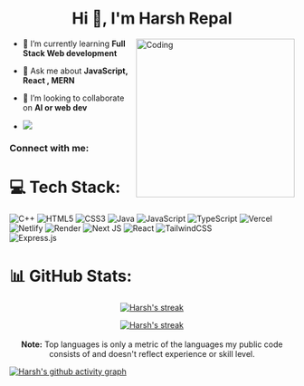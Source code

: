 <h1 align="center">Hi 👋, I'm Harsh Repal</h1>

<img align="right" alt="Coding" width="280" src="https://cdni.iconscout.com/illustration/premium/thumb/developer-doing-programming-opening-multi-working-tabs-on-the-desktop-2381447-1997255.png">

- 🌱 I’m currently learning **Full Stack Web development**

- 💬 Ask me about **JavaScript, React , MERN**

- 👯 I’m looking to collaborate on **AI or web dev**


  
- [![](https://visitcount.itsvg.in/api?id=HarshR144&icon=7&color=12)](https://visitcount.itsvg.in)


<h3 align="left">Connect with me:</h3>
<p align="left">
</p>


# 💻 Tech Stack:
![C++](https://img.shields.io/badge/c++-%2300599C.svg?style=for-the-badge&logo=c%2B%2B&logoColor=white) ![HTML5](https://img.shields.io/badge/html5-%23E34F26.svg?style=for-the-badge&logo=html5&logoColor=white) ![CSS3](https://img.shields.io/badge/css3-%231572B6.svg?style=for-the-badge&logo=css3&logoColor=white) ![Java](https://img.shields.io/badge/java-%23ED8B00.svg?style=for-the-badge&logo=openjdk&logoColor=white) ![JavaScript](https://img.shields.io/badge/javascript-%23323330.svg?style=for-the-badge&logo=javascript&logoColor=%23F7DF1E) ![TypeScript](https://img.shields.io/badge/typescript-%23007ACC.svg?style=for-the-badge&logo=typescript&logoColor=white) ![Vercel](https://img.shields.io/badge/vercel-%23000000.svg?style=for-the-badge&logo=vercel&logoColor=white) ![Netlify](https://img.shields.io/badge/netlify-%23000000.svg?style=for-the-badge&logo=netlify&logoColor=#00C7B7) ![Render](https://img.shields.io/badge/Render-%46E3B7.svg?style=for-the-badge&logo=render&logoColor=white) ![Next JS](https://img.shields.io/badge/Next-black?style=for-the-badge&logo=next.js&logoColor=white) ![React](https://img.shields.io/badge/react-%2320232a.svg?style=for-the-badge&logo=react&logoColor=%2361DAFB) ![TailwindCSS](https://img.shields.io/badge/tailwindcss-%2338B2AC.svg?style=for-the-badge&logo=tailwind-css&logoColor=white) <br/>![Express.js](https://img.shields.io/badge/express.js-%23404d59.svg?style=for-the-badge&logo=express&logoColor=%2361DAFB)

# 📊 GitHub Stats:
<p align="center">
  <a href="https://github.com/HarshR144">
    <img title="GitHub Stats" alt="Harsh's streak" src="https://github-readme-streak-stats.herokuapp.com/?user=HarshR144&theme=vision-friendly-dark&hide_border=false"/>
  </a>
</p>
<p align="center">
  <a href="https://github.com/HarshR144">
    <img title="GitHub Stats" alt="Harsh's streak" 
src="https://github-readme-stats.vercel.app/api/top-langs/?username=HarshR144&theme=vision-friendly-dark&hide_border=false&include_all_commits=true&count_private=false&layout=compact"/>
  </a>
  <br/>
  <br/>
  <b>Note:</b> Top languages is only a metric of the languages my public code consists of and doesn't reflect experience or skill level.
</p>



[![Harsh's github activity graph](https://github-readme-activity-graph.vercel.app/graph?username=HarshR144&bg_color=000000&color=F8D866&line=F85D7F&point=FFFFFF&area=true&hide_border=false)](https://github.com/HarshR144/)
